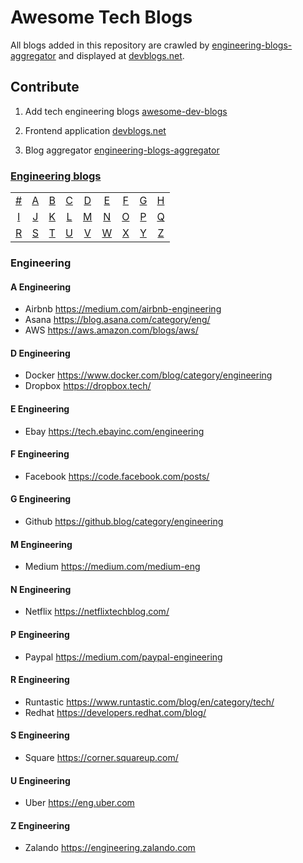 # Awesome Tech Blogs
All blogs added in this repository are crawled by [engineering-blogs-aggregator](https://github.com/snuzi/engineering-blogs-aggregator) and displayed at [devblogs.net](https://github.com/snuzi/devblogs).

## Contribute
1. Add tech engineering blogs [awesome-dev-blogs](https://github.com/snuzi/awesome-dev-blogs)

2. Frontend application [devblogs.net](https://github.com/snuzi/devblogs)

3. Blog aggregator [engineering-blogs-aggregator](https://github.com/snuzi/engineering-blogs-aggregator)

### [Engineering blogs](#Engineering-1)
|     |     |     |     |     |     |     |     |     |
|:-:  |:-:  |:-:  |:-:  |:-:  |:-:  |:-:  |:-:  |:-:  |
| [#](#-engineering) 	| [A](#a-engineering) 	| [B](#b-engineering) 	| [C](#c-engineering) 	| [D](#d-engineering) 	| [E](#e-engineering) 	| [F](#f-engineering) 	| [G](#g-engineering) 	| [H](#h-engineering) 	|
| [I](#i-engineering) 	| [J](#j-engineering) 	| [K](#k-engineering) 	| [L](#l-engineering) 	| [M](#m-engineering) 	| [N](#n-engineering) 	| [O](#o-engineering) 	| [P](#p-engineering) 	| [Q](#q-engineering) 	|
| [R](#r-engineering) 	| [S](#s-engineering) 	| [T](#t-engineering) 	| [U](#u-engineering) 	| [V](#v-engineering) 	| [W](#w-engineering) 	| [X](#x-engineering) 	| [Y](#y-engineering) 	| [Z](#z-engineering)  	|

### Engineering

#### A Engineering
* Airbnb https://medium.com/airbnb-engineering
* Asana https://blog.asana.com/category/eng/
* AWS https://aws.amazon.com/blogs/aws/

#### D Engineering
* Docker https://www.docker.com/blog/category/engineering
* Dropbox https://dropbox.tech/

#### E Engineering
* Ebay https://tech.ebayinc.com/engineering

#### F Engineering
* Facebook https://code.facebook.com/posts/

#### G Engineering
* Github https://github.blog/category/engineering

#### M Engineering
* Medium https://medium.com/medium-eng

#### N Engineering
* Netflix https://netflixtechblog.com/

#### P Engineering
* Paypal https://medium.com/paypal-engineering

#### R Engineering
* Runtastic https://www.runtastic.com/blog/en/category/tech/
* Redhat https://developers.redhat.com/blog/

#### S Engineering
* Square https://corner.squareup.com/

#### U Engineering
* Uber https://eng.uber.com

#### Z Engineering
* Zalando https://engineering.zalando.com

